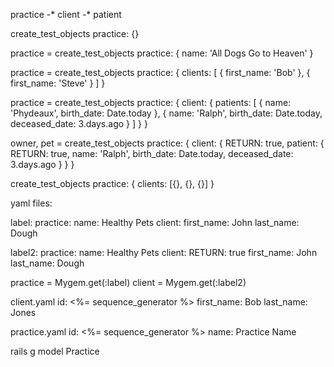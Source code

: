 practice -* client -* patient



create_test_objects practice: {}

practice = create_test_objects practice: {
  name: 'All Dogs Go to Heaven'
}

practice = create_test_objects practice: {
  clients: [
    { first_name: 'Bob' },
    { first_name: 'Steve' }
  ]
}

practice = create_test_objects practice: {
  client: {
    patients: [
      {
        name: 'Phydeaux',
        birth_date: Date.today
      },
      {
        name: 'Ralph',
        birth_date: Date.today,
        deceased_date: 3.days.ago
      }
    ]
  }
}

owner, pet = create_test_objects practice: {
  client: {
    RETURN: true,
    patient: {
      RETURN: true,
      name: 'Ralph',
      birth_date: Date.today,
      deceased_date: 3.days.ago
    }
  }
}

create_test_objects practice: {
  clients: [{}, {}, {}]
}

yaml files:

label:
  practice:
    name: Healthy Pets
    client:
      first_name: John
      last_name: Dough

label2:
  practice:
    name: Healthy Pets
    client:
      RETURN: true
      first_name: John
      last_name: Dough


practice = Mygem.get(:label)
client = Mygem.get(:label2)


client.yaml
id: <%= sequence_generator %>
first_name: Bob
last_name: Jones

practice.yaml
id: <%= sequence_generator %>
name: Practice Name


rails g model Practice